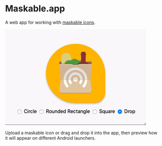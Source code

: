 # Maskable.app

A web app for working with [maskable icons](https://www.w3.org/TR/appmanifest/#icon-masks).

![Demo usage](maskable-demo.gif)

Upload a maskable icon or drag and drop it into the app, then preview how it will appear on different Android launchers.
